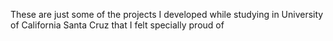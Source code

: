 These are just some of the projects I developed while studying in University of California Santa Cruz that I felt specially proud of
